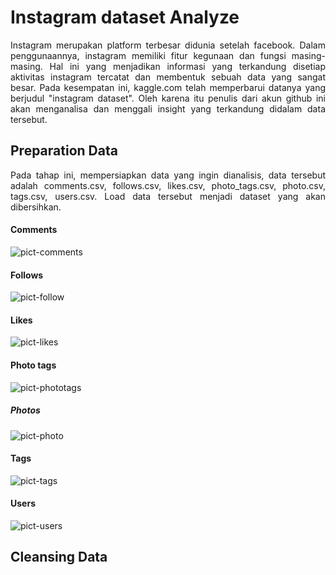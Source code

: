 # Instagram dataset Analyze
<p align='justify'>Instagram merupakan platform terbesar didunia setelah facebook. Dalam penggunaannya, instagram memiliki fitur kegunaan dan fungsi masing-masing. Hal ini yang menjadikan informasi yang terkandung disetiap aktivitas instagram tercatat dan membentuk sebuah data yang sangat besar. Pada kesempatan ini, kaggle.com telah memperbarui datanya yang berjudul "instagram dataset". Oleh karena itu penulis dari akun github ini akan menganalisa dan menggali insight yang terkandung didalam data tersebut.</p>

## Preparation Data
<p align='justify'>Pada tahap ini, mempersiapkan data yang ingin dianalisis, data tersebut adalah comments.csv, follows.csv, likes.csv, photo_tags.csv, photo.csv, tags.csv, users.csv. Load data tersebut menjadi dataset yang akan dibersihkan.</p>

#### Comments
![pict-comments](https://github.com/kartikajls/InstagramAnalyze/assets/98092595/46735ce9-96ce-4758-a484-2ec8175f21ed)
#### Follows
![pict-follow](https://github.com/kartikajls/InstagramAnalyze/assets/98092595/2eacb133-3f29-41b3-ba31-db4f3ad5ac47)
#### Likes
![pict-likes](https://github.com/kartikajls/InstagramAnalyze/assets/98092595/a4277cc7-b874-47ca-8c7e-39f6c4ac0072)
#### Photo tags
![pict-phototags](https://github.com/kartikajls/InstagramAnalyze/assets/98092595/8b0cf3f0-ec39-41a6-9f5b-ca2608e12b6c)
##### Photos
![pict-photo](https://github.com/kartikajls/InstagramAnalyze/assets/98092595/f14a3775-7138-4ad9-b8dd-0e8ba4c2a286)
#### Tags
![pict-tags](https://github.com/kartikajls/InstagramAnalyze/assets/98092595/d76b2f8d-f3ff-42c6-9d27-7c2d5ce71793)
#### Users
![pict-users](https://github.com/kartikajls/InstagramAnalyze/assets/98092595/2cec4307-3ca8-41d9-afa7-519d1bacb8dc)

## Cleansing Data
